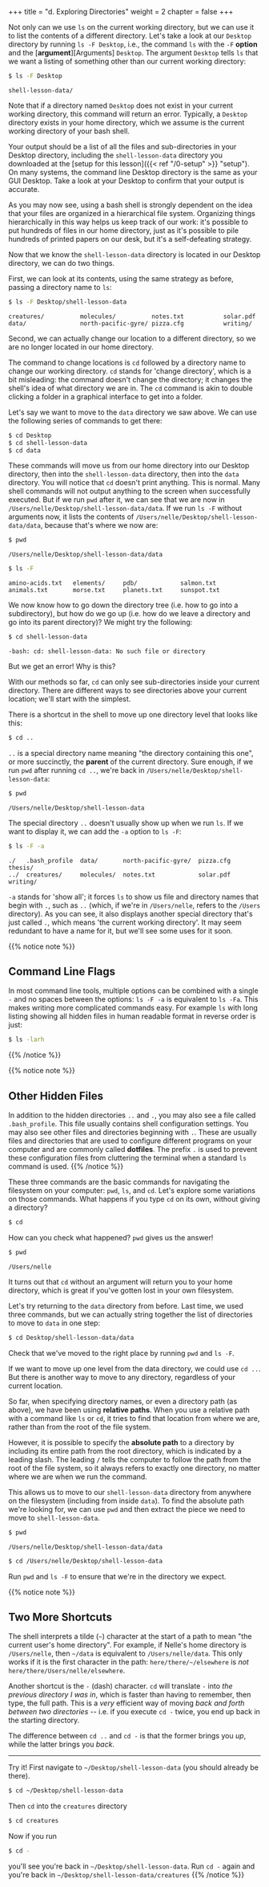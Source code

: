 +++
title = "d. Exploring Directories"
weight = 2
chapter = false
+++

Not only can we use `ls` on the current working directory, 
but we can use it to list the contents of a different directory.
Let's take a look at our `Desktop` directory by running `ls -F Desktop`,
i.e.,
the command `ls` with the `-F` **option** and the [**argument**][Arguments]  `Desktop`.
The argument `Desktop` tells `ls` that
we want a listing of something other than our current working directory:

```Bash
$ ls -F Desktop
```

~~~
shell-lesson-data/
~~~


Note that if a directory named `Desktop` does not exist in your current working directory,
this command will return an error. Typically, a `Desktop` directory exists in your
home directory, which we assume is the current working directory of your bash shell.

Your output should be a list of all the files and sub-directories in your
Desktop directory, including the `shell-lesson-data` directory you downloaded at
the [setup for this lesson]({{< ref "/0-setup" >}} "setup").
On many systems, the command line Desktop directory is the same as your GUI Desktop.
Take a look at your Desktop to confirm that your output is accurate.

As you may now see, using a bash shell is strongly dependent on the idea that
your files are organized in a hierarchical file system.
Organizing things hierarchically in this way helps us keep track of our work:
it's possible to put hundreds of files in our home directory,
just as it's possible to pile hundreds of printed papers on our desk,
but it's a self-defeating strategy.

Now that we know the `shell-lesson-data` directory is located in our Desktop directory, we
can do two things.

First, we can look at its contents, using the same strategy as before, passing
a directory name to `ls`:

```Bash
$ ls -F Desktop/shell-lesson-data
```

~~~
creatures/          molecules/          notes.txt           solar.pdf
data/               north-pacific-gyre/ pizza.cfg           writing/
~~~


Second, we can actually change our location to a different directory, so
we are no longer located in our home directory.

The command to change locations is `cd` followed by a directory name to 
change our working directory. `cd` stands for 'change directory',
which is a bit misleading: the command doesn't change the directory;
it changes the shell's idea of what directory we are in.
The `cd` command is akin to double clicking a folder in a graphical interface to get into a folder.

Let's say we want to move to the `data` directory we saw above. We can
use the following series of commands to get there:

```Bash
$ cd Desktop
$ cd shell-lesson-data
$ cd data
```

These commands will move us from our home directory into our Desktop directory, then into
the `shell-lesson-data` directory, then into the `data` directory. 
You will notice that `cd` doesn't print anything. This is normal. 
Many shell commands will not output anything to the screen when successfully executed. 
But if we run `pwd` after it, we can see that we are now
in `/Users/nelle/Desktop/shell-lesson-data/data`.
If we run `ls -F` without arguments now,
it lists the contents of `/Users/nelle/Desktop/shell-lesson-data/data`,
because that's where we now are:

```Bash
$ pwd
```

~~~
/Users/nelle/Desktop/shell-lesson-data/data
~~~


```Bash
$ ls -F
```

~~~
amino-acids.txt   elements/     pdb/	        salmon.txt
animals.txt       morse.txt     planets.txt     sunspot.txt
~~~

We now know how to go down the directory tree (i.e. how to go into a subdirectory),
but how do we go up (i.e. how do we leave a directory and go into its parent directory)?
We might try the following:

```Bash
$ cd shell-lesson-data
```

~~~
-bash: cd: shell-lesson-data: No such file or directory
~~~

But we get an error! Why is this?

With our methods so far,
`cd` can only see sub-directories inside your current directory. There are
different ways to see directories above your current location; we'll start
with the simplest.

There is a shortcut in the shell to move up one directory level
that looks like this:

```Bash
$ cd ..
```

`..` is a special directory name meaning
"the directory containing this one",
or more succinctly,
the **parent** of the current directory.
Sure enough,
if we run `pwd` after running `cd ..`, we're back in `/Users/nelle/Desktop/shell-lesson-data`:

```Bash
$ pwd
```

~~~
/Users/nelle/Desktop/shell-lesson-data
~~~


The special directory `..` doesn't usually show up when we run `ls`. If we want
to display it, we can add the `-a` option to `ls -F`:

```Bash
$ ls -F -a
```

~~~
./   .bash_profile  data/       north-pacific-gyre/  pizza.cfg  thesis/
../  creatures/     molecules/  notes.txt            solar.pdf  writing/
~~~


`-a` stands for 'show all';
it forces `ls` to show us file and directory names that begin with `.`,
such as `..` (which, if we're in `/Users/nelle`, refers to the `/Users` directory).
As you can see, it also displays another special directory that's just called `.`,
which means 'the current working directory'.
It may seem redundant to have a name for it, but we'll see some uses for it soon.

{{% notice note %}}
## Command Line Flags

In most command line tools, multiple options can be combined
with a single `-` and no spaces between the options: `ls -F -a` is
equivalent to `ls -Fa`.
This makes writing more complicated commands easy. For example `ls`
with long listing showing all hidden files in human readable format in
reverse order is just:

```Bash
$ ls -larh
```
{{% /notice %}}

{{% notice note %}}
## Other Hidden Files

In addition to the hidden directories `..` and `.`, you may also see a file
called `.bash_profile`. This file usually contains shell configuration
settings. You may also see other files and directories beginning
with `.`. These are usually files and directories that are used to configure
different programs on your computer and are commonly called **dotfiles**.
The prefix `.` is used to prevent these configuration
files from cluttering the terminal when a standard `ls` command
is used.
{{% /notice %}}

These three commands are the basic commands for navigating the filesystem on your computer:
`pwd`, `ls`, and `cd`. Let's explore some variations on those commands. What happens
if you type `cd` on its own, without giving
a directory?

```Bash
$ cd
```

How can you check what happened? `pwd` gives us the answer!

```Bash
$ pwd
```

~~~
/Users/nelle
~~~

It turns out that `cd` without an argument will return you to your home directory,
which is great if you've gotten lost in your own filesystem.

Let's try returning to the `data` directory from before. Last time, we used
three commands, but we can actually string together the list of directories
to move to `data` in one step:

```Bash
$ cd Desktop/shell-lesson-data/data
```

Check that we've moved to the right place by running `pwd` and `ls -F`.

If we want to move up one level from the data directory, we could use `cd ..`.  But
there is another way to move to any directory, regardless of your
current location.

So far, when specifying directory names, or even a directory path (as above),
we have been using **relative paths**.  When you use a relative path with a command
like `ls` or `cd`, it tries to find that location from where we are,
rather than from the root of the file system.

However, it is possible to specify the **absolute path** to a directory by
including its entire path from the root directory, which is indicated by a
leading slash. The leading `/` tells the computer to follow the path from
the root of the file system, so it always refers to exactly one directory,
no matter where we are when we run the command.

This allows us to move to our `shell-lesson-data` directory from anywhere on
the filesystem (including from inside `data`). To find the absolute path
we're looking for, we can use `pwd` and then extract the piece we need
to move to `shell-lesson-data`.

```Bash
$ pwd
```

~~~
/Users/nelle/Desktop/shell-lesson-data/data
~~~

```Bash
$ cd /Users/nelle/Desktop/shell-lesson-data
```

Run `pwd` and `ls -F` to ensure that we're in the directory we expect.

{{% notice note %}}
## Two More Shortcuts

The shell interprets a tilde (`~`) character at the start of a path to
mean "the current user's home directory". For example, if Nelle's home
directory is `/Users/nelle`, then `~/data` is equivalent to
`/Users/nelle/data`. This only works if it is the first character in the
path: `here/there/~/elsewhere` is *not* `here/there/Users/nelle/elsewhere`.

Another shortcut is the `-` (dash) character. `cd` will translate `-` into
*the previous directory I was in*, which is faster than having to remember,
then type, the full path.  This is a *very* efficient way of moving
*back and forth between two directories* -- i.e. if you execute `cd -` twice,
you end up back in the starting directory.

The difference between `cd ..` and `cd -` is
that the former brings you *up*, while the latter brings you *back*.

----
Try it!
First navigate to `~/Desktop/shell-lesson-data` (you should already be there).
```Bash
$ cd ~/Desktop/shell-lesson-data
```

Then `cd` into the `creatures` directory
```Bash
$ cd creatures
```

Now if you run
```Bash
$ cd -
```
you'll see you're back in `~/Desktop/shell-lesson-data`.
Run `cd -` again and you're back in `~/Desktop/shell-lesson-data/creatures`
{{% /notice %}}